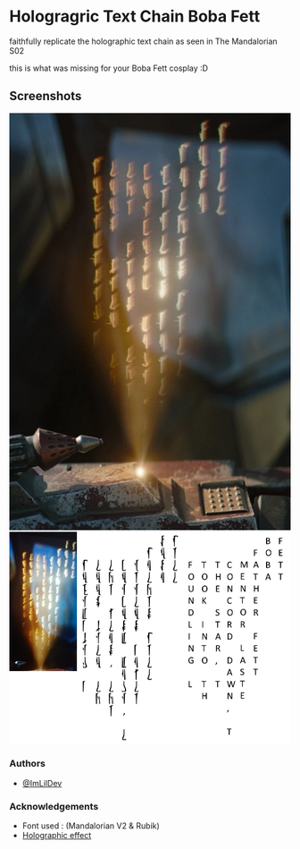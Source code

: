 
# Hologragric Text Chain Boba Fett

faithfully replicate the holographic text chain as seen in The Mandalorian S02

this is what was missing for your Boba Fett cosplay :D





## Screenshots

![App Screenshot](1.png)
![App Screenshot](2.jpg)


### Authors

- [@ImLilDev](https://www.github.com/imlildev)


### Acknowledgements

 - Font used : (Mandalorian V2 & Rubik)
 - [Holographic effect](https://www.youtube.com/watch?v=lTLljtiso9k&t=28s)

